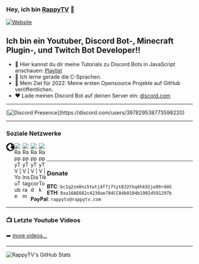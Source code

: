 ### Hey, ich bin [RappyTV][Website] 👋

[![Website](https://img.shields.io/website?label=rappytv.com&style=for-the-badge&url=https://www.google.com)](https://rappytv.com)

## Ich bin ein Youtuber, Discord Bot-, Minecraft Plugin-, und Twitch Bot Developer!!

- 🔭 Hier kannst du dir meine Tutorials zu Discord Bots in JavaScript anschauen: [Playlist][dcbotplaylist]
- 🌱 Ich lerne gerade die C-Sprachen.
- 🥅 Mein Ziel für 2022: Meine ersten Opensource Projekte auf GitHub veröffentlichen.
- ❤ Lade meinen Discord Bot auf deinen Server ein: [discord.com][dcBot]

---

[![Discord Presence](https://lanyard.cnrad.dev/api/397829538773598220?idleMessage=~Currently%20coding%20something%20ig~)](https://discord.com/users/397829538773598220)

---

### Soziale Netzwerke

[<img align="left" alt="RappyTV | Website" width="22px" src="https://raw.githubusercontent.com/iconic/open-iconic/master/svg/globe.svg" />][website]
[<img align="left" alt="RappyTV | YouTube" width="22px" src="https://cdn.jsdelivr.net/npm/simple-icons@v3/icons/youtube.svg" />][youtube]
[<img align="left" alt="RappyTV | Instagram" width="22px" src="https://cdn.jsdelivr.net/npm/simple-icons@v3/icons/instagram.svg" />][instagram]
[<img align="left" alt="RappyTV | Discord" width="22px" src="https://cdn.jsdelivr.net/npm/simple-icons@v3/icons/discord.svg" />][dcServer]
[<img align="left" alt="RappyTV | TikTok" width="22px" src="https://cdn.jsdelivr.net/npm/simple-icons@v3/icons/tiktok.svg" />][tiktok]

<br />
<br />

---

### Donate

**BTC**: `bc1q2ze0ns5twtj4f7j7tyt832thq4hk92jw99rddd`<br>
**ETH**: `0xa16AE682c4230ae784CC84b0104b1902d591297b`<br>
**PayPal**: `rappytv@rappytv.com`

---

### 📺 Letzte Youtube Videos

<!-- YOUTUBE:START -->
<!-- YOUTUBE:END -->

➡️ [more videos...](https://www.youtube.com/@RappyyTV)

---

<img align="left" alt="RappyTV's GitHub Stats" src="https://github-readme-stats.vercel.app/api?username=RappyTV&show_icons=true&hide_border=true&theme=dark" />

[website]: https://rappytv.com/
[youtube]: https://youtube.com/c/RappyTVTutorials
[instagram]: https://instagram.com/rappyytv
[dcbotplaylist]: https://youtube.com/playlist?list=PL-NddfqjbJVZ2-CGquW0I42J9IGUkXq12
[dcServer]: https://rappytv.com/server
[dcBot]: https://rappytv.com/bot
[tiktok]: https://tiktok.com/@rappytv
